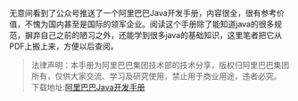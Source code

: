 无意间看到了公众号推送了一个阿里巴巴Java开发手册，内容很全，很有参考价值，不愧为国内甚至是国际的领军企业。阅读这个手册除了能知道java的很多规范，摒弃自己之前的陋习之外，还能学到很多java的基础知识，这里笔者把它从PDF上搬上来，方便以后查阅。
>法律声明：本手册为阿里巴巴集团技术部的技术分享，版权归阿里巴巴集团所有，仅供大家交流、学习及研究使用，禁止用于商业用途，违者必究。
下载地址:[阿里巴巴Java开发手册](https://wenku.baidu.com/view/9e06ca100812a21614791711cc7931b765ce7bc1)

